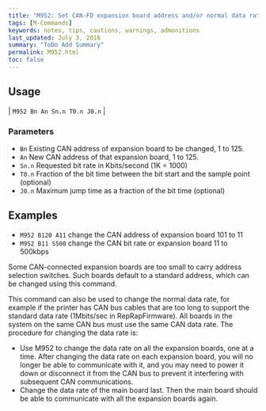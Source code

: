 ```yaml
---
title: "M952: Set CAN-FD expansion board address and/or normal data rate" 
tags: [M-Commands]
keywords: notes, tips, cautions, warnings, admonitions
last_updated: July 3, 2016
summary: "ToDo Add Summary"
permalink: M952.html
toc: false
---
```



## Usage ##

| `M952 Bn An Sn.n T0.n J0.n` | 


### Parameters ###

+ `Bn` Existing CAN address of expansion board to be changed, 1 to 125.
+ `An` New CAN address of that expansion board, 1 to 125.
+ `Sn.n` Requested bit rate in Kbits/second (1K = 1000)
+ `T0.n` Fraction of the bit time between the bit start and the sample point (optional)
+ `J0.n` Maximum jump time as a fraction of the bit time (optional)

## Examples ##

+ `M952 B120 A11` change the CAN address of expansion board 101 to 11
+ `M952 B11 S500` change the CAN bit rate or expansion board 11 to 500kbps

Some CAN-connected expansion boards are too small to carry address selection switches. Such boards default to a standard address, which can be changed using this command.

This command can also be used to change the normal data rate, for example if the printer has CAN bus cables that are too long to support the standard data rate (1Mbits/sec in RepRapFirmware). All boards in the system on the same CAN bus must use the same CAN data rate. The procedure for changing the data rate is:

+ Use M952 to change the data rate on all the expansion boards, one at a time. After changing the data rate on each expansion board, you will no longer be able to communicate with it, and you may need to power it down or disconnect it from the CAN bus to prevent it interfering with subsequent CAN communications.
+ Change the data rate of the main board last. Then the main board should be able to communicate with all the expansion boards again.
